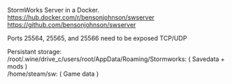 StormWorks Server in a Docker. \
https://hub.docker.com/r/bensonjohnson/swserver \
https://github.com/bensonjohnson/swserver

Ports 25564, 25565, and 25566 need to be exposed TCP/UDP

Persistant storage: \
/root/.wine/drive_c/users/root/AppData/Roaming/Stormworks: ( Savedata + mods ) \
/home/steam/sw: ( Game data )

